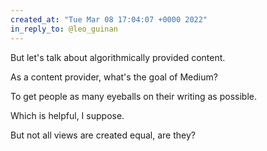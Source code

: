 ```yaml
---
created_at: "Tue Mar 08 17:04:07 +0000 2022"
in_reply_to: @leo_guinan
---
```


But let's talk about algorithmically provided content.

As a content provider, what's the goal of Medium?

To get people as many eyeballs on their writing as possible.

Which is helpful, I suppose.

But not all views are created equal, are they?